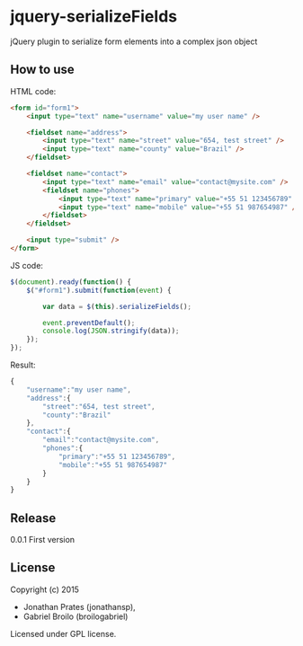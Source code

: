 # jquery-serializeFields
jQuery plugin to serialize form elements into a complex json object

## How to use

HTML code:

```html
<form id="form1">
    <input type="text" name="username" value="my user name" />

    <fieldset name="address">
        <input type="text" name="street" value="654, test street" />
        <input type="text" name="county" value="Brazil" />
    </fieldset>

    <fieldset name="contact">
        <input type="text" name="email" value="contact@mysite.com" />
        <fieldset name="phones">
            <input type="text" name="primary" value="+55 51 123456789" />
            <input type="text" name="mobile" value="+55 51 987654987" />
        </fieldset>
    </fieldset>

    <input type="submit" />
</form>

```

JS code:

```javascript
$(document).ready(function() {
    $("#form1").submit(function(event) {

        var data = $(this).serializeFields();

        event.preventDefault();
        console.log(JSON.stringify(data));
    });
});
```

Result:

```javascript
{
    "username":"my user name",
    "address":{
        "street":"654, test street",
        "county":"Brazil"
    },
    "contact":{
        "email":"contact@mysite.com",
        "phones":{
            "primary":"+55 51 123456789",
            "mobile":"+55 51 987654987"
        }
    }
}
```


## Release

0.0.1 First version

## License
Copyright (c) 2015

* Jonathan Prates (jonathansp),
* Gabriel Broilo (broilogabriel)

Licensed under GPL license.
